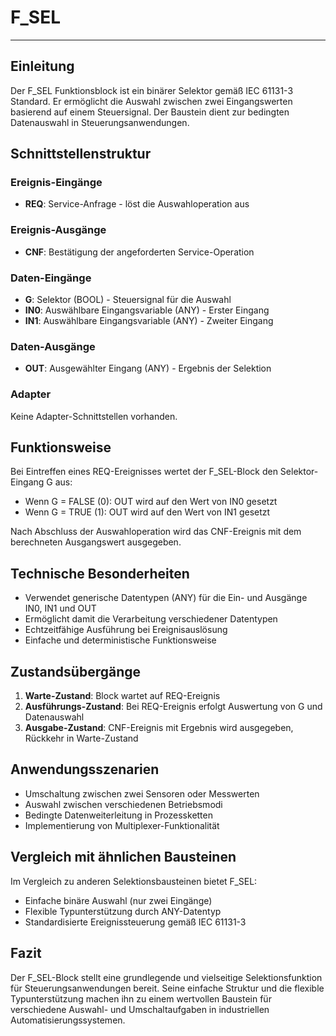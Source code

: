 # F_SEL

* * * * * * * * * *

## Einleitung
Der F_SEL Funktionsblock ist ein binärer Selektor gemäß IEC 61131-3 Standard. Er ermöglicht die Auswahl zwischen zwei Eingangswerten basierend auf einem Steuersignal. Der Baustein dient zur bedingten Datenauswahl in Steuerungsanwendungen.

## Schnittstellenstruktur

### **Ereignis-Eingänge**
- **REQ**: Service-Anfrage - löst die Auswahloperation aus

### **Ereignis-Ausgänge**
- **CNF**: Bestätigung der angeforderten Service-Operation

### **Daten-Eingänge**
- **G**: Selektor (BOOL) - Steuersignal für die Auswahl
- **IN0**: Auswählbare Eingangsvariable (ANY) - Erster Eingang
- **IN1**: Auswählbare Eingangsvariable (ANY) - Zweiter Eingang

### **Daten-Ausgänge**
- **OUT**: Ausgewählter Eingang (ANY) - Ergebnis der Selektion

### **Adapter**
Keine Adapter-Schnittstellen vorhanden.

## Funktionsweise
Bei Eintreffen eines REQ-Ereignisses wertet der F_SEL-Block den Selektor-Eingang G aus:
- Wenn G = FALSE (0): OUT wird auf den Wert von IN0 gesetzt
- Wenn G = TRUE (1): OUT wird auf den Wert von IN1 gesetzt

Nach Abschluss der Auswahloperation wird das CNF-Ereignis mit dem berechneten Ausgangswert ausgegeben.

## Technische Besonderheiten
- Verwendet generische Datentypen (ANY) für die Ein- und Ausgänge IN0, IN1 und OUT
- Ermöglicht damit die Verarbeitung verschiedener Datentypen
- Echtzeitfähige Ausführung bei Ereignisauslösung
- Einfache und deterministische Funktionsweise

## Zustandsübergänge
1. **Warte-Zustand**: Block wartet auf REQ-Ereignis
2. **Ausführungs-Zustand**: Bei REQ-Ereignis erfolgt Auswertung von G und Datenauswahl
3. **Ausgabe-Zustand**: CNF-Ereignis mit Ergebnis wird ausgegeben, Rückkehr in Warte-Zustand

## Anwendungsszenarien
- Umschaltung zwischen zwei Sensoren oder Messwerten
- Auswahl zwischen verschiedenen Betriebsmodi
- Bedingte Datenweiterleitung in Prozessketten
- Implementierung von Multiplexer-Funktionalität

## Vergleich mit ähnlichen Bausteinen
Im Vergleich zu anderen Selektionsbausteinen bietet F_SEL:
- Einfache binäre Auswahl (nur zwei Eingänge)
- Flexible Typunterstützung durch ANY-Datentyp
- Standardisierte Ereignissteuerung gemäß IEC 61131-3

## Fazit
Der F_SEL-Block stellt eine grundlegende und vielseitige Selektionsfunktion für Steuerungsanwendungen bereit. Seine einfache Struktur und die flexible Typunterstützung machen ihn zu einem wertvollen Baustein für verschiedene Auswahl- und Umschaltaufgaben in industriellen Automatisierungssystemen.